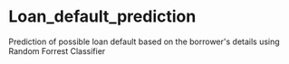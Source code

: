# Loan_default_prediction
Prediction of possible loan default based on the borrower's details using Random Forrest Classifier
